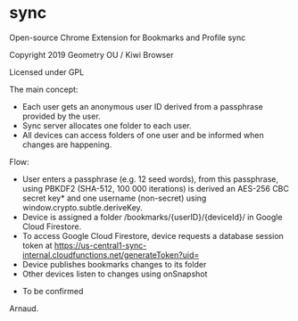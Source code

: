 # sync
Open-source Chrome Extension for Bookmarks and Profile sync

Copyright 2019 Geometry OU / Kiwi Browser

Licensed under GPL

The main concept:
  - Each user gets an anonymous user ID derived from a passphrase provided by the user.
  - Sync server allocates one folder to each user.
  - All devices can access folders of one user and be informed when changes are happening.

Flow:
  - User enters a passphrase (e.g. 12 seed words), from this passphrase, using PBKDF2 (SHA-512, 100 000 iterations) is derived an AES-256 CBC secret key* and one username (non-secret) using window.crypto.subtle.deriveKey.
  - Device is assigned a folder /bookmarks/{userID}/{deviceId}/ in Google Cloud Firestore.
  - To access Google Cloud Firestore, device requests a database session token at https://us-central1-sync-internal.cloudfunctions.net/generateToken?uid=
  - Device publishes bookmarks changes to its folder
  - Other devices listen to changes using onSnapshot

* To be confirmed

Arnaud.
